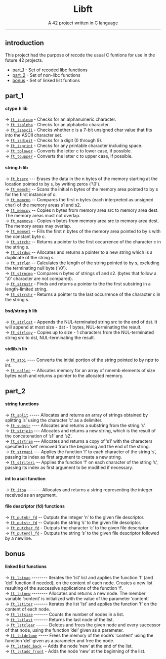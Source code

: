 <h1 align="center"> Libft </h1>

<p align="center"> A 42 project written in C language</p>

---

## introduction

<p> This project had the purpose of recode the usual C funtions for use in the future 42 projects. </p>

- [part_1](#part_1) - Set of recoded libc functions
- [part_2](#part_2) - Set of non-libc functions
- [bonus](#bonus) - Set of linked list funtions

## part_1
#### ctype.h lib
-> [`ft_isalnum`](/ft_isalnum.c) - Checks for an alphanumeric character.  
-> [`ft_isalpha`](/ft_isalpha.c) - Checks for an alphabetic character.  
-> [`ft_isascii`](/ft_isascii.c) - Checks whether c is a 7-bit unsigned char value that fits into the ASCII character set.  
-> [`ft_isdigit`](/ft_isdigit.c) - Checks for a digit (0 through 9).  
-> [`ft_isprint`](/ft_isprint.c) - Checks for any printable character including space.  
-> [`ft_tolower`](/ft_tolower.c) - Converts the letter c to lower case, if possible.  
-> [`ft_toupper`](/ft_toupper.c) - Converts the letter c to upper case, if possible.  
#### string.h lib
-> [`ft_bzero`](/ft_bzero.c) --- Erases the data in the n bytes of the memory starting at the location pointed to by s, by writing zeros ('\0').  
-> [`ft_memchr`](/ft_memchr.c) -- Scans the initial n bytes of the memory area pointed to by s for the first instance of c.  
-> [`ft_memcmp`](/ft_memcmp.c) -- Compares the first n bytes (each interpreted as unsigned char) of the memory areas s1 and s2.  
-> [`ft_memcpy`](/ft_memcpy.c) -- Copies n bytes from memory area src to memory area dest. The memory areas must not overlap.  
-> [`ft_memmove`](/ft_memmove.c) - Copies n bytes from memory area src to memory area dest. The memory areas may overlap.  
-> [`ft_memset`](/ft_memset.c) -- Fills the first n bytes of the memory area pointed to by s with the constant byte c.  
-> [`ft_strchr`](/ft_strchr.c) -- Returns a pointer to the first occurrence of the character c in the string s.  
-> [`ft_strdup`](/ft_strdup.c) -- Allocates and returns a pointer to a new string which is a duplicate of the string s.  
-> [`ft_strlen`](/ft_strlen.c) -- Calculates the length of the string pointed to by s, excluding the terminating null byte ('\0').  
-> [`ft_strncmp`](/ft_strncmp.c) - Compares n bytes of strings s1 and s2. (bytes that follow a '\0' character are not compared).  
-> [`ft_strnstr`](/ft_strnstr.c) - Finds and returns a pointer to the the first substring in a length-limited string.  
-> [`ft_strrchr`](/ft_strrchr.c) - Returns a pointer to the last occurrence of the character c in the string s.  
#### bsd/string.h lib
-> [`ft_strlcat`](/ft_strlcat.c) - Appends the NUL-terminated string src to the end of dst. It will append at most size - dst - 1 bytes, NUL-terminating the result.  
-> [`ft_strlcpy`](/ft_strlcpy.c) - Copies up to size - 1 characters from the NUL-terminated string src to dst, NUL-terminating the result.  
#### stdlib.h lib
-> [`ft_atoi`](/ft_atoi.c) ---- Converts the initial portion of the string pointed to by nptr to int.  
-> [`ft_calloc`](/ft_calloc.c) -- Allocates memory for an array of nmemb elements of size bytes each and returns a pointer to the allocated memory.  

## part_2
#### string functions
-> [`ft_split`](/ft_split.c) ----- Allocates and returns an array of strings obtained by splitting ’s’ using the character ’c’ as a delimiter.  
-> [`ft_substr`](/ft_substr.c) ---- Allocates and returns a substring from the string ’s’.  
-> [`ft_strjoin`](/ft_strjoin.c) --- Allocates and returns a new string, which is the result of the concatenation of ’s1’ and ’s2’.  
-> [`ft_strtrim`](/ft_strtrim.c) --- Allocates and returns a copy of ’s1’ with the characters specified in ’set’ removed from the beginning and the end of the string.  
-> [`ft_strmapi`](/ft_strmapi.c) --- Applies the function ’f’ to each character of the string ’s’, passing its index as first argument to create a new string.  
-> [`ft_striteri`](/ft_striteri.c) -- Applies the function ’f’ on each character of the string ’s’, passing its index as first argument to be modified if necessary.  
#### int to ascii function
-> [`ft_itoa`](/ft_itoa.c) ------- Allocates and returns a string representing the integer received as an argument.  
#### file descriptor (fd) functions
-> [`ft_putnbr_fd`](/ft_putnbr_fd.c) -- Outputs the integer ’n’ to the given file descriptor.  
-> [`ft_putstr_fd`](/ft_putstr_fd.c) -- Outputs the string ’s’ to the given file descriptor.  
-> [`ft_putchar_fd`](/ft_putchar_fd.c) - Outputs the character ’c’ to the given file descriptor.  
-> [`ft_putendl_fd`](/ft_putendl_fd.c) - Outputs the string ’s’ to the given file descriptor followed by a newline.  

## bonus
#### linked list functions
-> [`ft_lstmap`](/ft_lstmap.c) -------- Iterates the ’lst’ list and applies the function ’f’ (and ’del’ function if needed), on the content of each node. Creates a new list resulting of the successive applications of the function ’f’.  
-> [`ft_lstnew`](/ft_lstnew.c) -------- Allocates and returns a new node. The member variable ’content’ is initialized with the value of the parameter ’content’.  
-> [`ft_lstiter`](/ft_lstiter.c) ------- Iterates the list ’lst’ and applies the function ’f’ on the content of each node.  
-> [`ft_lstsize`](/ft_lstsize.c) ------- Counts the number of nodes in a list.  
-> [`ft_lstlast`](/ft_lstlast.c) ------- Returns the last node of the list.  
-> [`ft_lstclear`](/ft_lstclear.c) ------ Deletes and frees the given node and every successor of that node, using the function ’del’ given as a parameter.  
-> [`ft_lstdelone`](/ft_lstdelone.c) ----- Frees the memory of the node’s 'content' using the function ’del’ given as a parameter and free the node.  
-> [`ft_lstadd_back`](/ft_lstadd_back.c) -- Adds the node ’new’ at the end of the list.  
-> [`ft_lstadd_front`](/ft_lstadd_front.c) - Adds the node ’new’ at the beginning of the list.  
